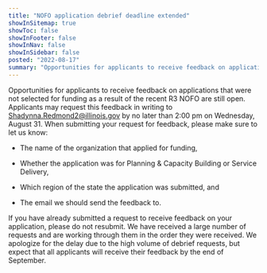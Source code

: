 ```yaml
---
title: "NOFO application debrief deadline extended"
showInSitemap: true
showToc: false
showInFooter: false
showInNav: false
showInSidebar: false
posted: "2022-08-17"
summary: "Opportunities for applicants to receive feedback on applications that were not selected for funding as a result of the recent R3 NOFO are still open."
---
```


Opportunities for applicants to receive feedback on applications that were not selected for funding as a result of the recent R3 NOFO are still open. Applicants may request this feedback in writing to [Shadynna.Redmond2@illinois.gov](mailto:Shadynna.Redmond2@illinois.gov) by no later than 2:00 pm on Wednesday, August 31. When submitting your request for feedback, please make sure to let us know:

- The name of the organization that applied for funding,

- Whether the application was for Planning & Capacity Building or Service Delivery,

- Which region of the state the application was submitted, and

- The email we should send the feedback to.

If you have already submitted a request to receive feedback on your application, please do not resubmit. We have received a large number of requests and are working through them in the order they were received. We apologize for the delay due to the high volume of debrief requests, but expect that all applicants will receive their feedback by the end of September.
